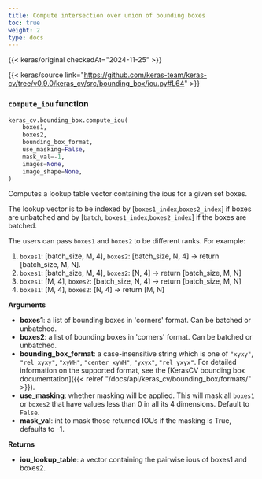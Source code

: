 ```yaml
---
title: Compute intersection over union of bounding boxes
toc: true
weight: 2
type: docs
---
```


{{< keras/original checkedAt="2024-11-25" >}}

{{< keras/source link="https://github.com/keras-team/keras-cv/tree/v0.9.0/keras_cv/src/bounding_box/iou.py#L64" >}}

### `compute_iou` function

```python
keras_cv.bounding_box.compute_iou(
    boxes1,
    boxes2,
    bounding_box_format,
    use_masking=False,
    mask_val=-1,
    images=None,
    image_shape=None,
)
```

Computes a lookup table vector containing the ious for a given set boxes.

The lookup vector is to be indexed by [`boxes1_index`,`boxes2_index`] if
boxes are unbatched and by [`batch`, `boxes1_index`,`boxes2_index`] if the
boxes are batched.

The users can pass `boxes1` and `boxes2` to be different ranks. For example:

1. `boxes1`: [batch\_size, M, 4], `boxes2`: [batch\_size, N, 4] -> return
   [batch\_size, M, N].
2. `boxes1`: [batch\_size, M, 4], `boxes2`: [N, 4] -> return
   [batch\_size, M, N]
3. `boxes1`: [M, 4], `boxes2`: [batch\_size, N, 4] -> return
   [batch\_size, M, N]
4. `boxes1`: [M, 4], `boxes2`: [N, 4] -> return [M, N]

**Arguments**

- **boxes1**: a list of bounding boxes in 'corners' format. Can be batched or
  unbatched.
- **boxes2**: a list of bounding boxes in 'corners' format. Can be batched or
  unbatched.
- **bounding_box_format**: a case-insensitive string which is one of `"xyxy"`,
  `"rel_xyxy"`, `"xyWH"`, `"center_xyWH"`, `"yxyx"`, `"rel_yxyx"`.
  For detailed information on the supported format, see the
  [KerasCV bounding box documentation]({{< relref "/docs/api/keras_cv/bounding_box/formats/" >}}).
- **use_masking**: whether masking will be applied. This will mask all `boxes1`
  or `boxes2` that have values less than 0 in all its 4 dimensions.
  Default to `False`.
- **mask_val**: int to mask those returned IOUs if the masking is True, defaults
  to -1.

**Returns**

- **iou_lookup_table**: a vector containing the pairwise ious of boxes1 and
  boxes2.
